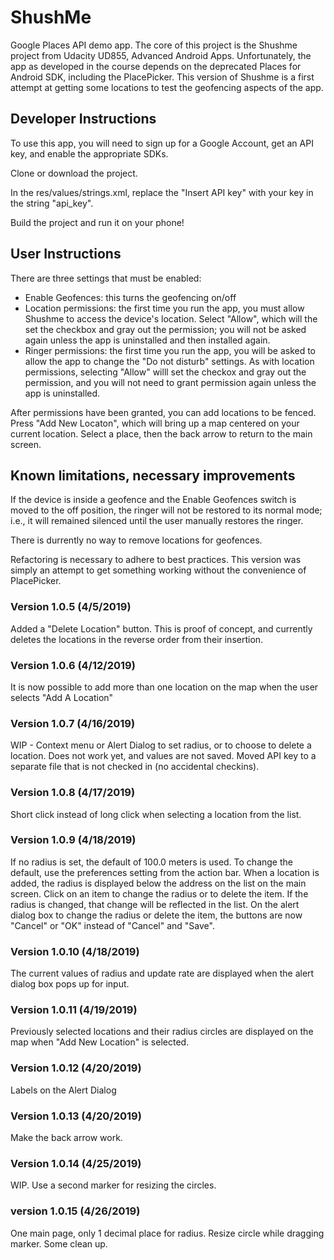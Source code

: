 # ShushMe
Google Places API demo app. The core of this project is the Shushme project from Udacity UD855, Advanced Android Apps. Unfortunately, the app as developed in the course depends on the deprecated Places for Android SDK, including the PlacePicker. This version of Shushme is a first attempt at getting some locations to test the geofencing aspects of the app.

## Developer Instructions

To use this app, you will need to sign up for a Google Account, get an API key, and enable the appropriate SDKs.

Clone or download the project.

In the res/values/strings.xml, replace the "Insert API key" with your key in the string "api_key".

Build the project and run it on your phone!

## User Instructions

There are three settings that must be enabled:
- Enable Geofences: this turns the geofencing on/off
- Location permissions: the first time you run the app, you must allow Shushme to access the device's location. Select "Allow", which will the set the checkbox and gray out the permission; you will not be asked again unless the app is uninstalled and then installed again.
- Ringer permissions: the first time you run the app, you will be asked to allow the app to change the "Do not disturb" settings. As with location permissions, selecting "Allow" willl set the checkox and gray out the permission, and you will not need to grant permission again unless the app is uninstalled.

After permissions have been granted, you can add locations to be fenced. Press "Add New Locaton", which will bring up a map centered on your current location. Select a place, then the back arrow to return to the main screen.

## Known limitations, necessary improvements

If the device is inside a geofence and the Enable Geofences switch is moved to the off position, the ringer will not be restored to its normal mode; i.e., it will remained silenced until the user manually restores the ringer.

There is durrently no way to remove locations for geofences.

Refactoring is necessary to adhere to best practices. This version was simply an attempt to get something working without the convenience of PlacePicker.

### Version 1.0.5 (4/5/2019)

Added a "Delete Location" button. This is proof of concept, and currently deletes the locations in the reverse order from their insertion.

### Version 1.0.6 (4/12/2019)

It is now possible to add more than one location on the map when the user selects "Add A Location"

### Version 1.0.7 (4/16/2019)

WIP - Context menu or Alert Dialog to set radius, or to choose to delete a location. Does not work yet, and values are not saved.
Moved API key to a separate file that is not checked in (no accidental checkins).

### Version 1.0.8 (4/17/2019)

Short click instead of long click when selecting a location from the list.

### Version 1.0.9 (4/18/2019)

If no radius is set, the default of 100.0 meters is used. To change the default, use the preferences setting from the action bar.
When a location is added, the radius is displayed below the address on the list on the main screen.
Click on an item to change the radius or to delete the item. If the radius is changed, that change will be reflected in the list.
On the alert dialog box to change the radius or delete the item, the buttons are now "Cancel" or "OK" instead of "Cancel" and "Save".

### Version 1.0.10 (4/18/2019)

The current values of radius and update rate are displayed when the alert dialog box pops up for input.

### Version 1.0.11 (4/19/2019)

Previously selected locations and their radius circles are displayed on the map when "Add New Location" is selected.

### Version 1.0.12 (4/20/2019)

Labels on the Alert Dialog

### Version 1.0.13 (4/20/2019)

Make the back arrow work.

### Version 1.0.14 (4/25/2019)

WIP. Use a second marker for resizing the circles.

### version 1.0.15 (4/26/2019)

One main page, only 1 decimal place for radius.
Resize circle while dragging marker.
Some clean up.